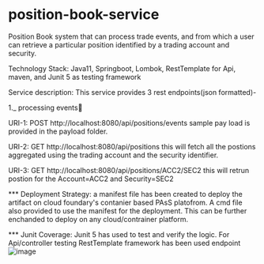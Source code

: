 # position-book-service
Position Book system that can process trade events, and from which a user can retrieve a particular position identified by a trading account and security.

Technology Stack: Java11, Springboot, Lombok, RestTemplate for Api, maven, and Junit 5 as testing framework

Service description: This service provides 3 rest endpoints(json formatted)-

1._ processing events🥇

URI-1: POST http://localhost:8080/api/positions/events
sample pay load is provided in the payload folder. 

URI-2: GET http://localhost:8080/api/positions
this will fetch all the postions aggregated using the trading account and the security identifier.
 
URI-3: GET http://localhost:8080/api/positions/ACC2/SEC2
this will retrun postion for the Account=ACC2 and Security=SEC2 


*** Deployment Strategy: a manifest file has been created to deploy the artifact on cloud foundary's contanier based PAsS platofrom. 
A cmd file also provided to use the manifest for the deployment. This can be further enchanded to deploy on any cloud/contrainer platform.


*** Junit Coverage: Junit 5 has used to test and verify the logic. For Api/controller testing RestTemplate framework has been used endpoint
![image](https://user-images.githubusercontent.com/27267623/179429534-aca8a5e2-24a8-451d-9199-353149f09066.png)
